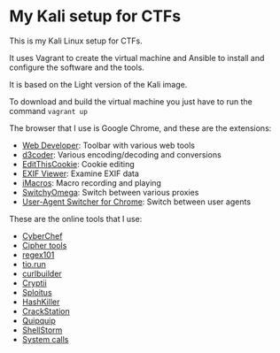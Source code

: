 # My Kali setup for CTFs

This is my Kali Linux setup for CTFs.

It uses Vagrant to create the virtual machine and Ansible to install and
configure the software and the tools.

It is based on the Light version of the Kali image.

To download and build the virtual machine you just have to run the command
```vagrant up```

The browser that I use is Google Chrome, and these are the extensions:

* [Web Developer](https://chrome.google.com/webstore/detail/web-developer/bfbameneiokkgbdmiekhjnmfkcnldhhm): Toolbar with various web tools
* [d3coder](https://chrome.google.com/webstore/detail/d3coder/gncnbkghencmkfgeepfaonmegemakcol?hl=en-US): Various encoding/decoding and conversions
* [EditThisCookie](https://chrome.google.com/webstore/detail/editthiscookie/fngmhnnpilhplaeedifhccceomclgfbg): Cookie editing
* [EXIF Viewer](https://chrome.google.com/webstore/detail/exif-viewer/mmbhfeiddhndihdjeganjggkmjapkffm): Examine EXIF data
* [iMacros](https://chrome.google.com/webstore/detail/imacros-for-chrome/cplklnmnlbnpmjogncfgfijoopmnlemp): Macro recording and playing
* [SwitchyOmega](https://chrome.google.com/webstore/detail/proxy-switchyomega/padekgcemlokbadohgkifijomclgjgif): Switch between various proxies
* [User-Agent Switcher for Chrome](https://chrome.google.com/webstore/detail/user-agent-switcher-for-c/djflhoibgkdhkhhcedjiklpkjnoahfmg): Switch between user agents

These are the online tools that I use:

* [CyberChef](https://gchq.github.io/CyberChef)
* [Cipher tools](http://rumkin.com/tools/cipher)
* [regex101](https://regex101.com)
* [tio.run](https://tio.run)
* [curlbuilder](https://curlbuilder.com)
* [Cryptii](https://cryptii.com)
* [Sploitus](https://sploitus.com)
* [HashKiller](https://hashkiller.co.uk)
* [CrackStation](https://crackstation.net)
* [Quipquip](https://quipqiup.com)
* [ShellStorm](http://shell-storm.org/shellcode/)
* [System calls](http://shell-storm.org/shellcode/files/syscalls.html)
